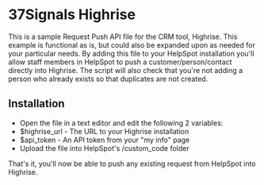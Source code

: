 # 37Signals Highrise

This is a sample Request Push API file for the CRM tool, Highrise. This example is functional as is, but could also be expanded upon as needed for your particular needs. By adding this file to your HelpSpot installation you'll allow staff members in HelpSpot to push a customer/person/contact directly into Highrise. The script will also check that you're not adding a person who already exists so that duplicates are not created.

## Installation

* Open the file in a text editor and edit the following 2 variables:
* $highrise_url - The URL to your Highrise installation
* $api_token - An API token from your "my info" page
* Upload the file into HelpSpot's /custom_code folder

That's it, you'll now be able to push any existing request from HelpSpot into Highrise.